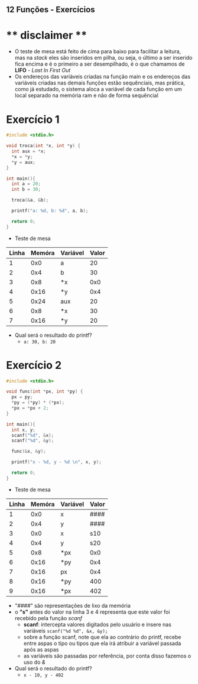 ## 12 Funções - Exercícios

# ** disclaimer **

- O teste de mesa está feito de cima para baixo para facilitar a leitura, mas na _stack_ eles são inseridos em pilha, ou seja, o último a ser inserido fica encima e é o primeiro a ser desempilhado, é o que chamamos de **LIFO** - _Last In First Out_
- Os endereços das variáveis criadas na função main e os endereços das variáveis criadas nas demais funções estão sequênciais, mas prática, como já estudado, o sistema aloca a variável de cada função em um local separado na memória ram e não de forma sequêncial

# Exercício 1

```c
#include <stdio.h>

void troca(int *x, int *y) {
  int aux = *x;
  *x = *y;
  *y = aux;
}

int main(){
  int a = 20;
  int b = 30;

  troca(&a, &b);

  printf("a: %d, b: %d", a, b);

  return 0;
}

```

- Teste de mesa

| Linha | Memóra | Variável | Valor |
| ----- | ------ | -------- | ----- |
| 1     | 0x0    | a        | 20    |
| 2     | 0x4    | b        | 30    |
| 3     | 0x8    | \*x      | 0x0   |
| 4     | 0x16   | \*y      | 0x4   |
| 5     | 0x24   | aux      | 20    |
| 6     | 0x8    | \*x      | 30    |
| 7     | 0x16   | \*y      | 20    |

- Qual será o resultado do printf?
  - `a: 30, b: 20`

# Exercício 2

```c
#include <stdio.h>

void func(int *px, int *py) {
  px = py;
  *py = (*py) * (*px);
  *px = *px + 2;
}

int main(){
  int x, y;
  scanf("%d", &x);
  scanf("%d", &y);

  func(&x, &y);

  printf("x - %d, y - %d \n", x, y);

  return 0;
}

```

- Teste de mesa

| Linha | Memóra | Variável | Valor |
| ----- | ------ | -------- | ----- |
| 1     | 0x0    | x        | ####  |
| 2     | 0x4    | y        | ####  |
| 3     | 0x0    | x        | s10   |
| 4     | 0x4    | y        | s20   |
| 5     | 0x8    | \*px     | 0x0   |
| 6     | 0x16   | \*py     | 0x4   |
| 7     | 0x16   | px       | 0x4   |
| 8     | 0x16   | \*py     | 400   |
| 9     | 0x16   | \*px     | 402   |

- "####" são representações de lixo da memória
- o **"s"** antes do valor na linha 3 e 4 representa que este valor foi recebido pela função _scanf_
  - **scanf**: intercepta valores digitados pelo usuário e insere nas variáveis `scanf("%d %d", &x, &y);`
  - sobre a função scanf, note que ela ao contrário do printf, recebe entre aspas o tipo ou tipos que ela irá atribuir a variável passada após as aspas
  - as variáveis são passadas por referência, por conta disso fazemos o uso do _&_
- Qual será o resultado do printf?
  - `x - 10, y - 402`
